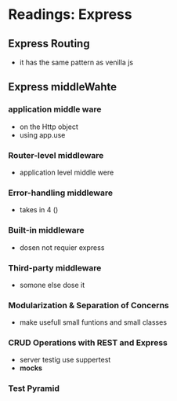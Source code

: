 # Readings: Express

## Express Routing
- it has the same pattern as venilla js

## Express middleWahte
### application middle ware
- on the Http object
- using app.use

### Router-level middleware
- application level middle were

### Error-handling middleware
- takes in 4 ()

### Built-in middleware
- dosen not requier express

### Third-party middleware
- somone else dose it 

### Modularization & Separation of Concerns
- make usefull small funtions and small classes 

### CRUD Operations with REST and Express
- server testig use suppertest
- __mocks__

### Test Pyramid


